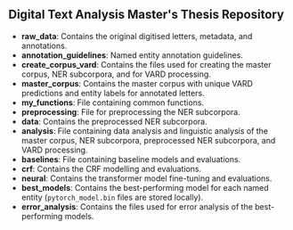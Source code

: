 ## Digital Text Analysis Master's Thesis Repository
- **raw_data**: Contains the original digitised letters, metadata, and annotations.
- **annotation_guidelines**: Named entity annotation guidelines.
- **create_corpus_vard**: Contains the files used for creating the master corpus, NER subcorpora, and for VARD processing.
- **master_corpus**: Contains the master corpus with unique VARD predictions and entity labels for annotated letters.
- **my_functions**: File containing common functions.
- **preprocessing**: File for preprocessing the NER subcorpora.
- **data**: Contains the preprocessed NER subcorpora.
- **analysis**: File containing data analysis and linguistic analysis of the master corpus, NER subcorpora, preprocessed NER subcorpora, and VARD processing.
- **baselines**: File containing baseline models and evaluations.
- **crf**: Contains the CRF modelling and evaluations.
- **neural**: Contains the transformer model fine-tuning and evaluations.
- **best_models**: Contains the best-performing model for each named entity (`pytorch_model.bin` files are stored locally).
- **error_analysis**: Contains the files used for error analysis of the best-performing models.

